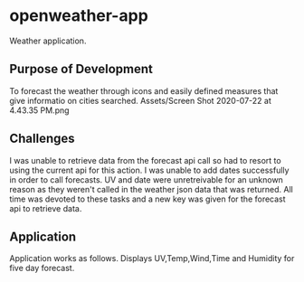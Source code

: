 # openweather-app
Weather application. 

## Purpose of Development
To forecast the weather through icons and easily defined measures that give informatio on cities searched. 
Assets/Screen Shot 2020-07-22 at 4.43.35 PM.png

## Challenges
I was unable to retrieve data from the forecast api call so had to resort to using the current api for this action. 
I was unable to add dates successfully in order to call forecasts.
UV and date were unretreivable for an unknown reason as they weren't called in the weather json data that was returned. 
All time was devoted to these tasks and a new key was given for the forecast api to retrieve data.

## Application 
Application works as follows.
Displays UV,Temp,Wind,Time and Humidity for five day forecast. 
